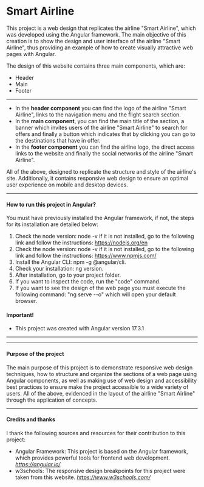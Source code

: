 # Smart Airline

This project is a web design that replicates the airline "Smart Airline", which was developed using the Angular framework. The main objective of this creation is to show the design and user interface of the airline "Smart Airline", thus providing an example of how to create visually attractive web pages with Angular.


The design of this website contains three main components, which are:
- Header
- Main
- Footer

***
- In the **header component** you can find the logo of the airline "Smart Airline", links to the navigation menu and the flight search section.
- In the **main component**, you can find the main title of the section, a banner which invites users of the airline "Smart Airline" to search for offers and finally a button which indicates that by clicking you can go to the destinations that have in offer.
- In the **footer component** you can find the airline logo, the direct access links to the website and finally the social networks of the airline "Smart Airline".

All of the above, designed to replicate the structure and style of the airline's site. Additionally, it contains responsive web design to ensure an optimal user experience on mobile and desktop devices.

***
#### How to run this project in Angular?
You must have previously installed the Angular framework, if not, the steps for its installation are detailed below:
1. Check the node version: node -v if it is not installed, go to the following link and follow the instructions: https://nodejs.org/en
2. Check the node version: node -v if it is not installed, go to the following link and follow the instructions: https://www.npmjs.com/
3. Install the Angular CLI: npm -g @angular/cli.
4. Check your installation: ng version.
5. After installation, go to your project folder.
6. If you want to inspect the code, run the "code" command.
7. If you want to see the design of the web page you must execute the following command: "ng serve --o" which will open your default browser.

#### Important!
- This project was created with Angular version 17.3.1
***
***
#### Purpose of the project
The main purpose of this project is to demonstrate responsive web design techniques, how to structure and organize the sections of a web page using Angular components, as well as making use of web design and accessibility best practices to ensure make the project accessible to a wide variety of users. All of the above, evidenced in the layout of the airline "Smart Airline" through the application of concepts.
***
#### Credits and thanks
I thank the following sources and resources for their contribution to this project:

- Angular Framework: This project is based on the Angular framework, which provides powerful tools for frontend web development. *https://angular.io/*
- w3schools: The responsive design breakpoints for this project were taken from this website. *https://www.w3schools.com/*
